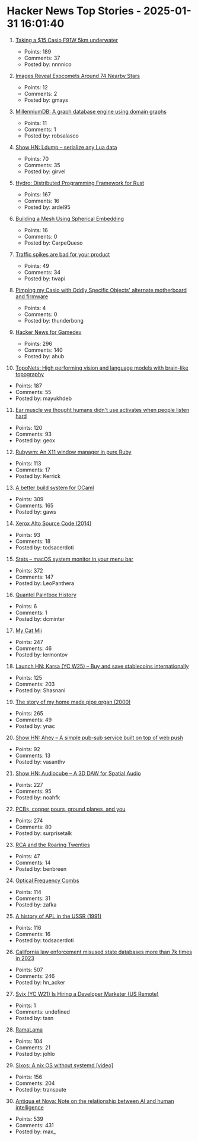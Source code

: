 # Hacker News Top Stories - 2025-01-31 16:01:40

1. [Taking a $15 Casio F91W 5km underwater](https://www.watchesofespionage.com/blogs/woe-dispatch/casio-f91w-diving-underwater-pressure-test)
   - Points: 189
   - Comments: 37
   - Posted by: nnnnico

2. [Images Reveal Exocomets Around 74 Nearby Stars](https://skyandtelescope.org/astronomy-news/new-images-reveal-exocomets-around-74-nearby-stars/)
   - Points: 12
   - Comments: 2
   - Posted by: gmays

3. [MillenniumDB: A graph database engine using domain graphs](https://github.com/MillenniumDB/MillenniumDB)
   - Points: 11
   - Comments: 1
   - Posted by: robsalasco

4. [Show HN: Ldump – serialize any Lua data](https://github.com/girvel/ldump)
   - Points: 70
   - Comments: 35
   - Posted by: girvel

5. [Hydro: Distributed Programming Framework for Rust](https://hydro.run/docs/hydro/)
   - Points: 167
   - Comments: 16
   - Posted by: ardel95

6. [Building a Mesh Using Spherical Embedding](https://andrews.wiki/spherical-mesh)
   - Points: 16
   - Comments: 0
   - Posted by: CarpeQueso

7. [Traffic spikes are bad for your product](https://andrewchen.substack.com/p/my-product-went-viral-on-social-media)
   - Points: 49
   - Comments: 34
   - Posted by: twapi

8. [Pimping my Casio with Oddly Specific Objects' alternate motherboard and firmware](https://blog.jgc.org/2022/10/pimping-my-casio-with-oddly-specific.html)
   - Points: 4
   - Comments: 0
   - Posted by: thunderbong

9. [Hacker News for Gamedev](https://gamedev.city/)
   - Points: 296
   - Comments: 140
   - Posted by: ahub

10. [TopoNets: High performing vision and language models with brain-like topography](https://arxiv.org/abs/2501.16396)
   - Points: 187
   - Comments: 55
   - Posted by: mayukhdeb

11. [Ear muscle we thought humans didn't use activates when people listen hard](https://www.frontiersin.org/news/2025/01/31/ear-muscle-wiggling-ears-activates-listening-frontiers-neuroscience)
   - Points: 120
   - Comments: 93
   - Posted by: geox

12. [Rubywm: An X11 window manager in pure Ruby](https://github.com/vidarh/rubywm)
   - Points: 113
   - Comments: 17
   - Posted by: Kerrick

13. [A better build system for OCaml](https://blog.janestreet.com/how-we-accidentally-built-a-better-build-system-for-ocaml-index/)
   - Points: 309
   - Comments: 165
   - Posted by: gaws

14. [Xerox Alto Source Code (2014)](https://computerhistory.org/blog/xerox-alto-source-code/)
   - Points: 93
   - Comments: 18
   - Posted by: todsacerdoti

15. [Stats – macOS system monitor in your menu bar](https://github.com/exelban/stats)
   - Points: 372
   - Comments: 147
   - Posted by: LeoPanthera

16. [Quantel Paintbox History](https://www.quantelpaintbox.com/history.html)
   - Points: 6
   - Comments: 1
   - Posted by: dcminter

17. [My Cat Mii](https://www.theparisreview.org/blog/2025/01/20/my-cat-mii/)
   - Points: 247
   - Comments: 46
   - Posted by: lermontov

18. [Launch HN: Karsa (YC W25) – Buy and save stablecoins internationally](undefined)
   - Points: 125
   - Comments: 203
   - Posted by: Shasnani

19. [The story of my home made pipe organ (2000)](https://www.sentex.ca/~mwandel/organ/organ.html)
   - Points: 265
   - Comments: 49
   - Posted by: ynac

20. [Show HN: Ahey – A simple pub-sub service built on top of web push](https://ahey.io)
   - Points: 92
   - Comments: 13
   - Posted by: vasanthv

21. [Show HN: Audiocube – A 3D DAW for Spatial Audio](https://www.audiocube.app)
   - Points: 227
   - Comments: 95
   - Posted by: noahfk

22. [PCBs, copper pours, ground planes, and you](https://lcamtuf.substack.com/p/pcbs-ground-planes-and-you)
   - Points: 274
   - Comments: 80
   - Posted by: surprisetalk

23. [RCA and the Roaring Twenties](https://globalfinancialdata.com/rca-and-the-roaring-twenties)
   - Points: 47
   - Comments: 14
   - Posted by: benbreen

24. [Optical Frequency Combs](https://www.nist.gov/topics/physics/optical-frequency-combs)
   - Points: 114
   - Comments: 31
   - Posted by: zafka

25. [A history of APL in the USSR (1991)](https://dl.acm.org/doi/10.1145/130647.130656)
   - Points: 116
   - Comments: 16
   - Posted by: todsacerdoti

26. [California law enforcement misused state databases more than 7k times in 2023](https://www.eff.org/deeplinks/2025/01/california-police-misused-state-databases-more-7000-times-2023)
   - Points: 507
   - Comments: 246
   - Posted by: hn_acker

27. [Svix (YC W21) Is Hiring a Developer Marketer (US Remote)](https://www.svix.com/careers/)
   - Points: 1
   - Comments: undefined
   - Posted by: tasn

28. [RamaLama](https://github.com/containers/ramalama)
   - Points: 104
   - Comments: 21
   - Posted by: johlo

29. [Sixos: A nix OS without systemd [video]](https://media.ccc.de/v/38c3-sixos-a-nix-os-without-systemd)
   - Points: 156
   - Comments: 204
   - Posted by: transpute

30. [Antiqua et Nova: Note on the relationship between AI and human intelligence](https://www.vatican.va/roman_curia/congregations/cfaith/documents/rc_ddf_doc_20250128_antiqua-et-nova_en.html)
   - Points: 539
   - Comments: 431
   - Posted by: max_

